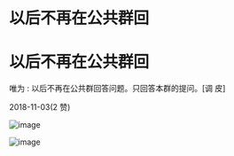 # 以后不再在公共群回

# 以后不再在公共群回

唯为 : 以后不再在公共群回答问题。只回答本群的提问。[调 皮]

2018-11-03(2 赞)

![image](img/Image_2051.png)

![image](img/Image_2061.png)